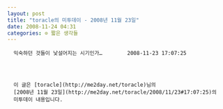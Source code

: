 ```yaml
---
layout: post
title: "toracle의 미투데이 - 2008년 11월 23일"
date: 2008-11-24 04:31
categories: ⊙ 짧은 생각들
---
```



    
      익숙하던 것들이 낯설어지는 시기인가…        2008-11-23 17:07:25
    
    


      이 글은 [toracle](http://me2day.net/toracle)님의 
      [2008년 11월 23일](http://me2day.net/toracle/2008/11/23#17:07:25)의 
      미투데이 내용입니다.
    


  
       
